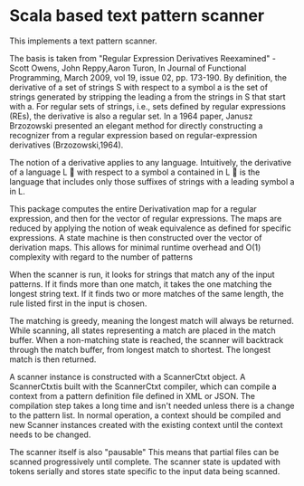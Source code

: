 Scala based text pattern scanner
===============

This implements a text pattern scanner.

The basis is taken from "Regular Expression Derivatives Reexamined" -Scott Owens, John Reppy,Aaron Turon, In Journal of Functional Programming, March 2009, vol 19, issue 02, pp. 173-190. By definition, the derivative of a set of strings S with respect to a symbol a is the set of strings generated by stripping the leading a from the strings in S that start with a.  For regular sets of strings, i.e., sets defined by regular expressions (REs), the derivative is also a regular set. In a 1964 paper, Janusz Brzozowski presented an elegant method for directly constructing a recognizer from a regular expression based on regular-expression derivatives (Brzozowski,1964). 

The notion of a derivative applies to any language. Intuitively, the derivative of a language L  with respect to a symbol a contained in L  is the language that includes only those suffixes of strings with a leading symbol a in L.

This package computes the entire Derivativation map for a regular expression, and then for the vector of regular expressions. The maps are reduced by applying the notion of weak equivalence as defined for specific expressions. A state machine is then constructed over the vector of derivation maps. This allows for  minimal runtime overhead and O(1) complexity with regard to the number of patterns

When the scanner is run, it looks for strings that match any of the input patterns. If it finds more than one match, it takes the one matching the longest string text. If it finds two or more matches of the same length, the rule listed first in the input is chosen.

The matching is greedy, meaning the longest match will always be returned. While scanning, all states representing a match are placed in the match buffer. When a non-matching  state is reached, the scanner will backtrack through the match buffer, from longest match to shortest. The longest match is then returned.

A scanner instance is constructed with a  ScannerCtxt object. A ScannerCtxtis built with the ScannerCtxt compiler, which can compile a context from a pattern definition file defined in XML or JSON. The compilation step takes a long time and isn't needed unless there is a change to the pattern list. In normal operation, a context should be compiled and new
Scanner instances created with the existing context until the context needs to be changed.

The scanner itself is also "pausable" This means that partial files can be scanned progressively until complete. The scanner state is updated with tokens serially and stores state specific to the input data being scanned.
